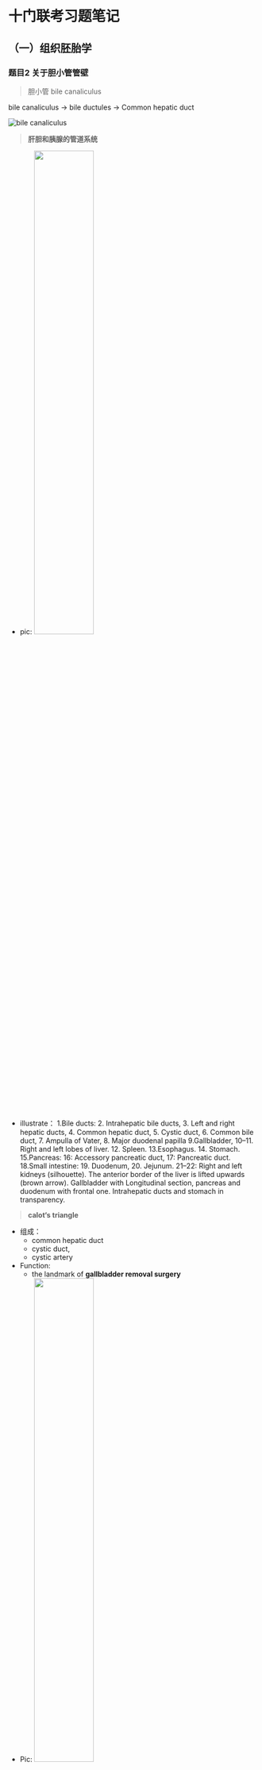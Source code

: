 # 十门联考习题笔记

## （一）组织胚胎学
### 题目2  关于胆小管管壁
> 胆小管 bile canaliculus

bile canaliculus -> bile ductules -> Common hepatic duct

![bile canaliculus](http://os9j59rou.bkt.clouddn.com/4e31530ba96cdf5b59dfaf80149e50a1.png)



> **肝胆和胰腺的管道系统**

* pic:
  <img src="https://upload.wikimedia.org/wikipedia/commons/1/14/Biliary_system_multilingual.svg" width="50%" />
* illustrate：
  1.Bile ducts: 2. Intrahepatic bile ducts, 3. Left and right hepatic ducts, 4. Common hepatic duct, 5. Cystic duct, 6. Common bile duct, 7. Ampulla of Vater, 8. Major duodenal papilla
  9.Gallbladder, 10–11. Right and left lobes of liver. 12. Spleen.
  13.Esophagus. 14. Stomach. 15.Pancreas: 16: Accessory pancreatic duct, 17: Pancreatic duct. 18.Small intestine: 19. Duodenum, 20. Jejunum.
  21–22: Right and left kidneys (silhouette).
  The anterior border of the liver is lifted upwards (brown arrow). Gallbladder with Longitudinal section, pancreas and duodenum with frontal one. Intrahepatic ducts and stomach in transparency.


> **calot‘s triangle**

* 组成：
  * common hepatic duct
  * cystic duct,
  * cystic artery
* Function:
  * the landmark of **gallbladder removal surgery**
* Pic:  <img src="https://upload.wikimedia.org/wikipedia/commons/6/65/Gray532.png" width="50%" />

> Liver histology
 [link](https://histo.life.illinois.edu/histo/atlas/image.php?sname=w44&iname=10a4&w=900) 可以看到胆管，小动脉，和门静脉

* Q1：在镜下如何判断静脉？

![protal vein](http://os9j59rou.bkt.clouddn.com/4221648379a8c5468c2c667f8873aaaf.png)

* Q2 门静脉和中央静脉有什么区别？A2：就图片来看，中央静脉（central vein）1.位于肝小叶中央 2.半径较小 3.周围结缔组织不多，没有胆管和小动脉伴行。门静脉（protal vein）：反之
![central vein](http://os9j59rou.bkt.clouddn.com/50fb29d653f93cc8990f6278905bd642.png)


> 静脉（vein）

`参考：A+医学百科 | HISTOLOGY：A Text and Atlas 6th p410|`

* 分类 (中大静脉含有内膜向内折叠形成的静脉瓣)
  1. 毛细血管后微静脉（Postcapillary venule） 10–50 μm
  2. 微静脉（venule） 50-100μm
  3. 小静脉（small vein）0.1-1mm
  4. 中静脉（medium-sized vein）1-10mm
  5. 大静脉（large vein）>10mm

> 血管的组成

* 内膜（tunica intimia）
  1. 内皮层（endothelium）:single layer of squarnous epithulial cells.
  2. 基底层(basal lamina):有胶原，蛋白多糖，糖蛋白组成
  3. 内皮下层（subendothelium layer）:为疏松结缔组织 `动脉和小动脉这一层有弹性膜`
* 中膜（tunica media）： 由环形平滑肌细胞构成，为内外弹性膜中间的部分，肌细胞产生中膜间质：弹性蛋白，网状纤维，蛋白多糖。
* 外膜（tunica adventitia）：主要为胶原组织，有一部分弹性纤维，外外周和疏松结缔组织相接
  * 动脉系统外膜 **薄**；静脉系统外膜 **厚**
  * `大动脉和静脉外膜有1. vasa vasorum 血管滋养管 2. nervi vasucularis 血管神经，控制血管的收缩`
